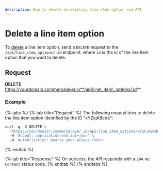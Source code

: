 ```yaml
---
description: How to delete an existing line item option via API
---
```


# Delete a line item option

To [delete](https://docs.commercelayer.io/developers/deleting-resources) a line item option, send a `DELETE` request to the `/api/line_item_options/:id` endpoint, where `id` is the id of the line item option that you want to delete.

## Request

**DELETE** https://yourdomain.commercelayer.io**/api/line\_item\_options/:id**

### Example

{% tabs %}
{% tab title="Request" %}
The following request tries to delete the line item option identified by the ID "xYZkjABcde":

```javascript
curl -g -X DELETE \
  'https://yourdomain.commercelayer.io/api/line_item_options/xYZkjABcde' \
  -H 'Accept: application/vnd.api+json' \
  -H 'Authorization: Bearer your-access-token'
```
{% endtab %}

{% tab title="Response" %}
On success, the API responds with a `204 No Content` status code.
{% endtab %}
{% endtabs %}
